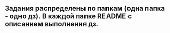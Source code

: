 ## Задания распределены по папкам (одна папка - одно дз). В каждой папке README с описанием выполнения дз.
